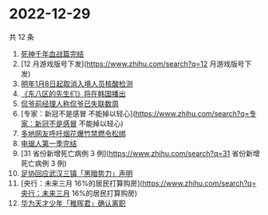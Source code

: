 # 2022-12-29

共 12 条

<!-- BEGIN -->
<!-- 最后更新时间 Thu Dec 29 2022 12:09:14 GMT+0800 (China Standard Time) -->

1. [死神千年血战篇完结](https://www.zhihu.com/search?q=死神千年血战篇完结)
1. [12 月游戏版号下发](https://www.zhihu.com/search?q=12 月游戏版号下发)
1. [明年1月8日起取消入境人员核酸检测](https://www.zhihu.com/search?q=明年1月8日起取消入境人员核酸检测)
1. [《东八区的先生们》将在韩国播出](https://www.zhihu.com/search?q=《东八区的先生们》将在韩国播出)
1. [侃爷前经理人称侃爷已失联数周](https://www.zhihu.com/search?q=侃爷前经理人称侃爷已失联数周)
1. [专家：新冠不是感冒
   不能掉以轻心](https://www.zhihu.com/search?q=专家：新冠不是感冒 不能掉以轻心)
1. [多地网友呼吁烟花爆竹禁燃令松绑](https://www.zhihu.com/search?q=多地网友呼吁烟花爆竹禁燃令松绑)
1. [电锯人第一季完结](https://www.zhihu.com/search?q=电锯人第一季完结)
1. [31 省份新增死亡病例 3 例](https://www.zhihu.com/search?q=31 省份新增死亡病例
   3 例)
1. [足协回应武汉三镇「黑暗势力」声明](https://www.zhihu.com/search?q=足协回应武汉三镇「黑暗势力」声明)
1. [央行：未来三月
   16%的居民打算购房](https://www.zhihu.com/search?q=央行：未来三月
   16%的居民打算购房)
1. [华为天才少年「稚晖君」确认离职](https://www.zhihu.com/search?q=华为天才少年「稚晖君」确认离职)

<!-- END -->
